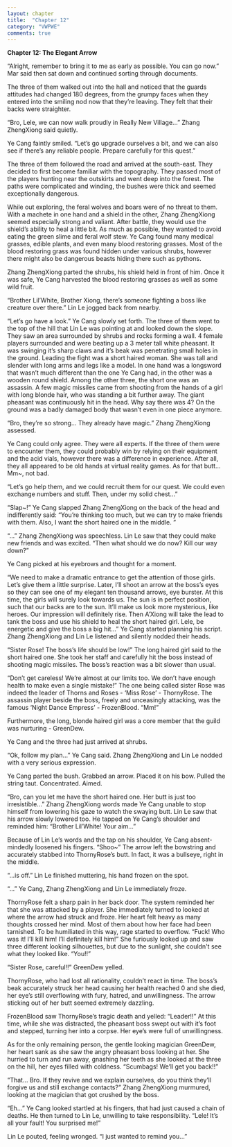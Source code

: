 ```yaml
---
layout: chapter
title:  "Chapter 12"
category: "VWPWE"
comments: true
---
```


**Chapter 12: The Elegant Arrow**

“Alright, remember to bring it to me as early as possible. You can go now.” Mar said then sat down and continued sorting through documents.

The three of them walked out into the hall and noticed that the guards attitudes had changed 180 degrees, from the grumpy faces when they entered into the smiling nod now that they’re leaving. They felt that their backs were straighter.

“Bro, Lele, we can now walk proudly in Really New Village...” Zhang ZhengXiong said quietly.

Ye Cang faintly smiled. “Let’s go upgrade ourselves a bit, and we can also see if there’s any reliable people. Prepare carefully for this quest.”

The three of them followed the road and arrived at the south-east. They decided to first become familiar with the topography. They passed most of the players hunting near the outskirts and went deep into the forest. The paths were complicated and winding, the bushes were thick and seemed exceptionally dangerous. 

While out exploring, the feral wolves and boars were of no threat to them. With a machete in one hand and a shield in the other, Zhang ZhengXiong seemed especially strong and valiant. After battle, they would use the shield’s ability to heal a little bit. As much as possible, they wanted to avoid eating the green slime and feral wolf stew. Ye Cang found many medical grasses, edible plants, and even many blood restoring grasses. Most of the blood restoring grass was found hidden under various shrubs, however there might also be dangerous beasts hiding there such as pythons.

Zhang ZhengXiong parted the shrubs, his shield held in front of him. Once it was safe, Ye Cang harvested the blood restoring grasses as well as some wild fruit. 

“Brother Lil’White, Brother Xiong, there’s someone fighting a boss like creature over there.” Lin Le jogged back from nearby. 

“Let’s go have a look.” Ye Cang slowly set forth. The three of them went to the top of the hill that Lin Le was pointing at and looked down the slope. They saw an area surrounded by shrubs and rocks forming a wall. 4 female players surrounded and were beating up a 3 meter tall white pheasant. It was swinging it’s sharp claws and it’s beak was penetrating small holes in the ground. Leading the fight was a short haired woman. She was tall and slender with long arms and legs like a model. In one hand was a longsword that wasn’t much different than the one Ye Cang had, in the other was a wooden round shield. Among the other three, the short one was an assassin. A few magic missiles came from shooting from the hands of a girl with long blonde hair, who was standing a bit further away. The giant pheasant was continuously hit in the head. Why say there was 4? On the ground was a badly damaged body that wasn’t even in one piece anymore. 

“Bro, they’re so strong... They already have magic.” Zhang ZhengXiong assessed.

Ye Cang could only agree. They were all experts. If the three of them were to encounter them, they could probably win by relying on their equipment and the acid vials, however there was a difference in experience. After all, they all appeared to be old hands at virtual reality games. As for that butt... Mm~, not bad.

“Let’s go help them, and we could recruit them for our quest. We could even exchange numbers and stuff. Then, under my solid chest...”

“Slap~!” Ye Cang slapped Zhang ZhengXiong on the back of the head and indifferently said: “You’re thinking too much, but we can try to make friends with them. Also, I want the short haired one in the middle. ”

“...” Zhang ZhengXiong was speechless. Lin Le saw that they could make new friends and was excited. “Then what should we do now? Kill our way down?”

Ye Cang picked at his eyebrows and thought for a moment. 

“We need to make a dramatic entrance to get the attention of those girls. Let’s give them a little surprise. Later, I’ll shoot an arrow at the boss’s eyes so they can see one of my elegant ten thousand arrows, eye burster. At this time, the girls will surely look towards us. The sun is in perfect position, such that our backs are to the sun. It’ll make us look more mysterious, like heroes. Our impression will definitely rise. Then A’Xiong will take the lead to tank the boss and use his shield to heal the short haired girl. Lele, be energetic and give the boss a big hit...” Ye Cang started planning his script. Zhang ZhengXiong and Lin Le listened and silently nodded their heads.  

“Sister Rose! The boss’s life should be low!” The long haired girl said to the short haired one. She took her staff and carefully hit the boss instead of shooting magic missiles. The boss’s reaction was a bit slower than usual. 

“Don’t get careless! We’re almost at our limits too. We don’t have enough health to make even a single mistake!” The one being called sister Rose was indeed the leader of Thorns and Roses - ‘Miss Rose’ - ThornyRose. The assassin player beside the boss, freely and unceasingly attacking, was the famous ‘Night Dance Empress’ - FrozenBlood. “Mm!” 

Furthermore, the long, blonde haired girl was a core member that the guild was nurturing - GreenDew.

Ye Cang and the three had just arrived at shrubs. 

“Ok, follow my plan...” Ye Cang said. Zhang ZhengXiong and Lin Le nodded with a very serious expression.

Ye Cang parted the bush. Grabbed an arrow. Placed it on his bow. Pulled the string taut. Concentrated. Aimed. 

“Bro, can you let me have the short haired one. Her butt is just too irresistible...” Zhang ZhengXiong words made Ye Cang unable to stop himself from lowering his gaze to watch the swaying butt. Lin Le saw that his arrow slowly lowered too. He tapped on Ye Cang’s shoulder and reminded him: “Brother Lil’White! Your aim...”

Because of Lin Le’s words and the tap on his shoulder, Ye Cang absent-mindedly loosened his fingers. “Shoo~” The arrow left the bowstring and accurately stabbed into ThornyRose’s butt. In fact, it was a bullseye, right in the middle.

“...is off.” Lin Le finished muttering, his hand frozen on the spot.

“...” Ye Cang, Zhang ZhengXiong and Lin Le immediately froze.

ThornyRose felt a sharp pain in her back door. The system reminded her that she was attacked by a player. She immediately turned to looked at where the arrow had struck and froze. Her heart felt heavy as many thoughts crossed her mind. Most of them about how her face had been tarnished. To be humiliated in this way, rage started to overflow. “Fuck! Who was it! I’ll kill him! I’ll definitely kill him!” She furiously looked up and saw three different looking silhouettes, but due to the sunlight, she couldn't see what they looked like. “You!!”

“Sister Rose, careful!!” GreenDew yelled.

ThornyRose, who had lost all rationality, couldn’t react in time. The boss’s beak accurately struck her head causing her health reached 0 and she died, her eye’s still overflowing with fury, hatred, and unwillingness. The arrow sticking out of her butt seemed extremely dazzling.  

FrozenBlood saw ThornyRose’s tragic death and yelled: “Leader!!” At this time, while she was distracted, the pheasant boss swept out with it’s foot and stepped, turning her into a corpse. Her eye’s were full of unwillingness.

As for the only remaining person, the gentle looking magician GreenDew,  her heart sank as she saw the angry pheasant boss looking at her. She hurried to turn and run away, gnashing her teeth as she looked at the three on the hill, her eyes filled with coldness. “Scumbags! We’ll get you back!!”

“That... Bro. If they revive and we explain ourselves, do you think they’ll forgive us and still exchange contacts?” Zhang ZhengXiong murmured, looking at the magician that got crushed by the boss.

“Eh...” Ye Cang looked startled at his fingers, that had just caused a chain of deaths. He then turned to Lin Le, unwilling to take responsibility. “Lele! It’s all your fault! You surprised me!”

Lin Le pouted, feeling wronged. “I just wanted to remind you...”